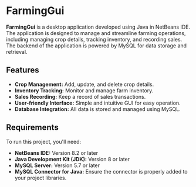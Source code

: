 # FarmingGui

**FarmingGui** is a desktop application developed using Java in NetBeans IDE. The application is designed to manage and streamline farming operations, including managing crop details, tracking inventory, and recording sales. The backend of the application is powered by MySQL for data storage and retrieval.

## Features

- **Crop Management:** Add, update, and delete crop details.
- **Inventory Tracking:** Monitor and manage farm inventory.
- **Sales Recording:** Keep a record of sales transactions.
- **User-friendly Interface:** Simple and intuitive GUI for easy operation.
- **Database Integration:** All data is stored and managed using MySQL.

## Requirements

To run this project, you'll need:

- **NetBeans IDE:** Version 8.2 or later
- **Java Development Kit (JDK):** Version 8 or later
- **MySQL Server:** Version 5.7 or later
- **MySQL Connector for Java:** Ensure the connector is properly added to your project libraries.
